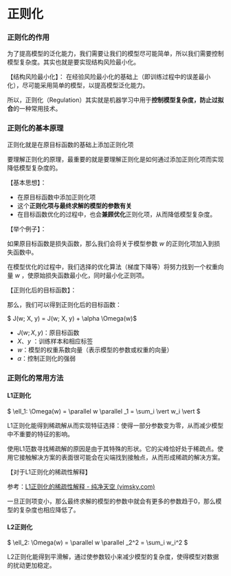 # 正则化

### 正则化的作用

为了提高模型的泛化能力，我们需要让我们的模型尽可能简单，所以我们需要控制模型复杂度。其实也就是要实现结构风险最小化。

【结构风险最小化】： 在经验风险最小化的基础上（即训练过程中的误差最小化），尽可能采用简单的模型，以提高模型泛化能力。

所以，正则化（Regulation）其实就是机器学习中用于**控制模型复杂度，防止过拟合**的一种常用技术。



### 正则化的基本原理

正则化就是在原目标函数的基础上添加正则化项

要理解正则化的原理，最重要的就是要理解正则化是如何通过添加正则化项而实现降低模型复杂度的。

【基本思想】：

- 在原目标函数中添加正则化项
- 这个**正则化项与最终求解的模型的参数有关**
- 在目标函数优化的过程中，也会**兼顾优化**正则化项，从而降低模型复杂度。

【举个例子】：

如果原目标函数是损失函数，那么我们会将关于模型参数 $w$ 的正则化项加入到损失函数中。

在模型优化的过程中，我们选择的优化算法（梯度下降等）将努力找到一个权重向量 $w$ ，使原始损失函数最小化，同时最小化正则项。

【正则化后的目标函数】：

那么，我们可以得到正则化后的目标函数：

$ J(w; X, y) = J(w; X, y) + \alpha \Omega(w)$

- $J(w; X,y)$：原目标函数 
- $X、y$ ：训练样本和相应标签
- $w$：模型的权重系数向量（表示模型的参数或权重的向量）
- $\alpha$：控制正则化的强弱



### 正则化的常用方法

#### L1正则化

$ \ell_1: \Omega(w) = \parallel w \parallel _1 = \sum_i \vert w_i \vert $

L1正则化能得到稀疏解从而实现特征选择：使得一部分参数变为零，从而减少模型中不重要的特征的影响。

使用L1范数寻找稀疏解的原因是由于其特殊的形状。它的尖峰恰好处于稀疏点。使用它接触解决方案的表面很可能会在尖端找到接触点，从而形成稀疏的解决方案。

【对于L1正则化的稀疏性解释】

参考：[L1正则化的稀疏性解释 - 纯净天空 (vimsky.com)](https://vimsky.com/article/3852.html#respond)

一旦正则项变小，那么最终求解的模型的参数中就会有更多的参数趋于0，那么模型的复杂度也相应降低了。

#### L2正则化

$ \ell_2: \Omega(w) = \parallel w \parallel _2^2 = \sum_i w_i^2 $

L2正则化能得到平滑解，通过使参数较小来减少模型的复杂度，使得模型对数据的扰动更加稳定。